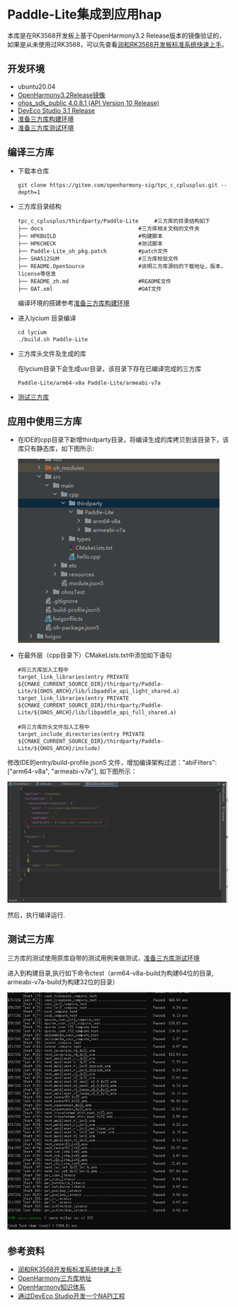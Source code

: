 # Paddle-Lite集成到应用hap

本库是在RK3568开发板上基于OpenHarmony3.2 Release版本的镜像验证的，如果是从未使用过RK3568，可以先查看[润和RK3568开发板标准系统快速上手](https://gitee.com/openharmony-sig/knowledge_demo_temp/tree/master/docs/rk3568_helloworld)。

## 开发环境

- ubuntu20.04
- [OpenHarmony3.2Release镜像](https://gitee.com/link?target=https%3A%2F%2Frepo.huaweicloud.com%2Fopenharmony%2Fos%2F3.2-Release%2Fdayu200_standard_arm32.tar.gz)
- [ohos_sdk_public 4.0.8.1 (API Version 10 Release)](https://gitee.com/link?target=http%3A%2F%2Fdownload.ci.openharmony.cn%2Fversion%2FMaster_Version%2FOpenHarmony_4.0.8.1%2F20230608_091058%2Fversion-Master_Version-OpenHarmony_4.0.8.1-20230608_091058-ohos-sdk-public.tar.gz)
- [DevEco Studio 3.1 Release](https://gitee.com/link?target=https%3A%2F%2Fcontentcenter-vali-drcn.dbankcdn.cn%2Fpvt_2%2FDeveloperAlliance_package_901_9%2F81%2Fv3%2FtgRUB84wR72nTfE8Ir_xMw%2Fdevecostudio-windows-3.1.0.501.zip%3FHW-CC-KV%3DV1%26HW-CC-Date%3D20230621T074329Z%26HW-CC-Expire%3D315360000%26HW-CC-Sign%3D22F6787DF6093ECB4D4E08F9379B114280E1F65DA710599E48EA38CB24F3DBF2)
- [准备三方库构建环境](../../../lycium/README.md#1编译环境准备)
- [准备三方库测试环境](../../../lycium/README.md#3ci环境准备)

## 编译三方库

- 下载本仓库

  ```shell
  git clone https://gitee.com/openharmony-sig/tpc_c_cplusplus.git --depth=1
  ```

- 三方库目录结构

  ```shell
  tpc_c_cplusplus/thirdparty/Paddle-Lite     #三方库的目录结构如下
  ├── docs                              #三方库相关文档的文件夹
  ├── HPKBUILD                          #构建脚本
  ├── HPKCHECK                          #测试脚本
  ├── Paddle-Lite_oh_pkg.patch          #patch文件
  ├── SHA512SUM                         #三方库校验文件
  ├── README.OpenSource                 #说明三方库源码的下载地址，版本，license等信息
  ├── README_zh.md                      #README文件
  ├── OAT.xml                           #OAT文件    
  ```

  编译环境的搭建参考[准备三方库构建环境](../../../lycium/README.md#1编译环境准备)

- 进入lycium 目录编译

  ```shell
  cd lycium
  ./build.sh Paddle-Lite
  ```

- 三方库头文件及生成的库

  在lycium目录下会生成usr目录，该目录下存在已编译完成的三方库

  ```shell
  Paddle-Lite/arm64-v8a Paddle-Lite/armeabi-v7a
  ```
- [测试三方库](#测试三方库)

## 应用中使用三方库

- 在IDE的cpp目录下新增thirdparty目录，将编译生成的库拷贝到该目录下，该库只有静态库，如下图所示:
  
  ![thirdparty_install_dir](pic/Paddle-Lite_js.png)

 
- 在最外层（cpp目录下）CMakeLists.txt中添加如下语句

  ```shell
  #将三方库加入工程中
  target_link_libraries(entry PRIVATE ${CMAKE_CURRENT_SOURCE_DIR}/thirdparty/Paddle-Lite/${OHOS_ARCH}/lib/libpaddle_api_light_shared.a)
  target_link_libraries(entry PRIVATE ${CMAKE_CURRENT_SOURCE_DIR}/thirdparty/Paddle-Lite/${OHOS_ARCH}/lib/libpaddle_api_full_shared.a)

  #将三方库的头文件加入工程中
  target_include_directories(entry PRIVATE ${CMAKE_CURRENT_SOURCE_DIR}/thirdparty/Paddle-Lite/${OHOS_ARCH}/include)
  ```
 修改IDE的entry/build-profile.json5 文件，增加编译架构过滤："abiFilters": ["arm64-v8a", "armeabi-v7a"], 如下图所示：

 ![Paddle-Lite_build](pic/Paddle-Lite_build.png)

 然后，执行编译运行.

## 测试三方库

三方库的测试使用原库自带的测试用例来做测试，[准备三方库测试环境](../../../lycium/README.md#3ci环境准备)

进入到构建目录,执行如下命令ctest（arm64-v8a-build为构建64位的目录, armeabi-v7a-build为构建32位的目录）

![Paddle-Lite_test](pic/Paddle-Lite_test.png)

## 参考资料

- [润和RK3568开发板标准系统快速上手](https://gitee.com/openharmony-sig/knowledge_demo_temp/tree/master/docs/rk3568_helloworld)
- [OpenHarmony三方库地址](https://gitee.com/openharmony-tpc)
- [OpenHarmony知识体系](https://gitee.com/openharmony-sig/knowledge)
- [通过DevEco Studio开发一个NAPI工程](https://gitee.com/openharmony-sig/knowledge_demo_temp/blob/master/docs/napi_study/docs/hello_napi.md)
